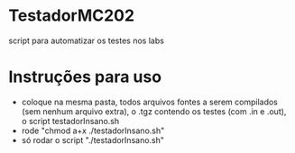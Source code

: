 # TestadorMC202
script para automatizar os testes nos labs


# Instruções para uso


- coloque na mesma pasta, todos arquivos fontes a serem compilados (sem nenhum arquivo extra), o .tgz contendo os testes (com .in e .out), o script testadorInsano.sh
- rode "chmod a+x ./testadorInsano.sh" 
- só rodar o script "./testadorInsano.sh"